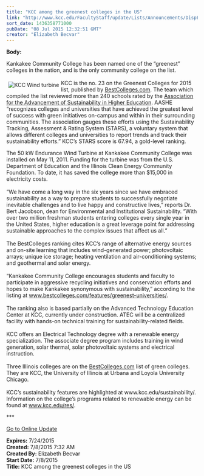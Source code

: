 ```yaml
---
title: "KCC among the greenest colleges in the US"
link: "http://www.kcc.edu/FacultyStaff/update/Lists/Announcements/DispForm.aspx?ID=1973"
sort_date: 1436358771000
pubDate: "08 Jul 2015 12:32:51 GMT"
creator: "Elizabeth Becvar"
---
```


<div><b>Body:</b> <div class="ExternalClassDDB9D80346644931B8DEB493FD1DF440"><p>​Kankakee Community College has been named one of the “greenest” colleges in the nation, and is the only community college on the list.<br /><br /><img alt="KCC Wind turbine" src="/FacultyStaff/update/PublishingImages/KCC_wind_turbine.jpg" style="vertical-align:auto;float:left;margin:5px" />KCC is the no. 23 on the Greenest Colleges for 2015 list, published by <a href="http://www.bestcolleges.com/">BestColleges.com</a>. The team which compiled the list reviewed more than 240 schools rated by the <a href="http://www.aashe.org/">Association for the Advancement of Sustainability in Higher Education</a>. AASHE “recognizes colleges and universities that have achieved the greatest level of success with green initiatives on-campus and within in their surrounding communities. The association gauges these efforts using the Sustainability Tracking, Assessment &amp; Rating System (STARS), a voluntary system that allows different colleges and universities to report trends and track their sustainability efforts.” KCC’s STARS score is 67.94, a gold-level ranking.</p>
<p>The 50 kW Endurance Wind Turbine at Kankakee Community College was installed on May 11, 2011. Funding for the turbine was from the U.S. Department of Education and the Illinois Clean Energy Community Foundation. To date, it has saved the college more than $15,000 in electricity costs. <br /><br />“We have come a long way in the six years since we have embraced sustainability as a way to prepare students to successfully negotiate inevitable challenges and to live happy and constructive lives,” reports Dr. Bert Jacobson, dean for Environmental and Institutional Sustainability. “With over two million freshman students entering colleges every single year in the United States, higher education is a great leverage point for addressing sustainable approaches to the complex issues that affect us all.”<br /><br />The BestColleges ranking cites KCC’s range of alternative energy sources and on-site learning that includes wind-generated power; photovoltaic arrays; unique ice storage; heating ventilation and air-conditioning systems; and geothermal and solar energy.<br /><br />“Kankakee Community College encourages students and faculty to participate in aggressive recycling initiatives and conservation efforts and hopes to make Kankakee synonymous with sustainability,” according to the listing at <a href="http://www.bestcolleges.com/features/greenest-universities/">www.bestcolleges.com/features/greenest-universities/</a>.<br /><br />The ranking also is based partially on the Advanced Technology Education Center at KCC, currently under construction. ATEC will be a centralized facility with hands-on technical training for sustainability-related fields.<br /> <br />KCC offers an Electrical Technology degree with a renewable energy specialization. The associate degree program includes training in wind generation, solar thermal, solar photovoltaic systems and electrical instruction.  <br /><br />Three Illinois colleges are on the <a href="http://www.bestcolleges.com/">BestColleges.com</a> list of green colleges. They are KCC, the University of Illinois at Urbana and Loyola University Chicago.<br /><br />KCC’s sustainability features are highlighted at www.kcc.edu/sustainability/. Information on the college’s programs related to renewable energy can be found at <a href="/res">www.kcc.edu/res/</a>.</p>
<p>***</p>
<p><a href="/FacultyStaff/update/Pages/dailyupdate.aspx">Go to Online Update </a><br /></p></div>
</div>
<div><b>Expires:</b> 7/24/2015</div>
<div><b>Created:</b> 7/8/2015 7:32 AM</div>
<div><b>Created By:</b> Elizabeth Becvar</div>
<div><b>Start Date:</b> 7/8/2015</div>
<div><b>Title:</b> KCC among the greenest colleges in the US</div>
